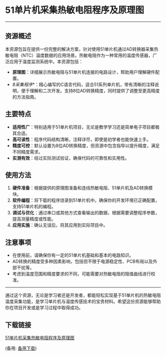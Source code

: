  # 51单片机采集热敏电阻程序及原理图

 ---

 ## 资源概述

 本资源包旨在提供一份完整的解决方案，针对使用51单片机通过AD转换器采集热敏电阻（NTC）温度数据的应用场景。热敏电阻作为一种常用的温度传感器，广泛应用于温度监测系统中。本资源包括：

 - **原理图**：详细展示热敏电阻与51单片机连接的电路设计，帮助用户理解硬件配置。
 - *8采集程序**：精心编写的C语言代码，适合51系列单片机，带有清晰的注释说明，便于理解和二次开发。支持8位AD转换精度，同时提供了调整至更高精度的方法指南。

 ## 主要特点

 - **适用性广**：特别适用于51单片机项目，无论是教学学习还是简单电子项目都极其合适。
 - **高可读性**：程序代码结构清晰，注释详尽，即使是初学者也能快速上手。
 - **精度可控**：默认设置为8位AD转换精度，但资源中包含指导以提升精度，满足不同精度需求。
 - **实测有效**：经过实际测试验证，确保代码的可靠性和实用性。

 ## 使用方法

 1. **硬件准备**：根据提供的原理图准备和连线热敏电阻、51单片机及AD转换模块。
 2. **软件编程**：将下载的程序烧录到51单片机中。确保你的开发环境已正确配置，支持51单片机的编程。
 3. **调试与优化**：通过串口或其他方式查看输出的数据，根据需要调整程序参数，提高测量精度或性能。
 4. **应用实施**：确认无误后，将其应用到实际项目中。

 ## 注意事项

 - 在使用前，请确保你有一定的51单片机基础和基本的电路知识。
 - AD转换的精度受多种因素影响，包括但不限于电源稳定性、PCB布局以及外部干扰等。
 - 考虑到温度范围和精度要求的不同，可能需要对热敏电阻的阻值曲线进行校准。

 ---

 通过这个资源，无论是学习者还是开发者，都能轻松实现基于51单片机的热敏电阻温度采集功能，是学习单片机与温度传感技术的宝贵材料。希望这份资源能够帮助你在项目开发或是学习过程中取得成功。

 ## 下载链接
 [51单片机采集热敏电阻程序及原理图](https://pan.quark.cn/s/f7eecac7797a) 

 (备用: [备用下载](https://pan.baidu.com/s/1uopjR8wJCO1Nw0hZDLyVMQ?pwd=1234))
